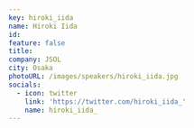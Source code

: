 ```yaml
---
key: hiroki_iida
name: Hiroki Iida
id:
feature: false
title:
company: JSOL
city: Osaka
photoURL: /images/speakers/hiroki_iida.jpg
socials:
  - icon: twitter
    link: 'https://twitter.com/hiroki_iida_'
    name: hiroki_iida_
---
```

